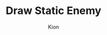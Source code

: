 ---
index : 12
author : Kion
title : Draw Static Enemy
slug : gtk-invaders
source : https://github.com/kion-dgl/DashGL-GTK-Invaders-Tutorial/tree/master/12_Draw_Enemy
length : 19
---